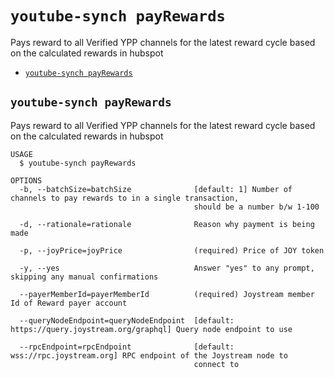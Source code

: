 # `youtube-synch payRewards`

Pays reward to all Verified YPP channels for the latest reward cycle based on the calculated rewards in hubspot

- [`youtube-synch payRewards`](#youtube-synch-payrewards)

## `youtube-synch payRewards`

Pays reward to all Verified YPP channels for the latest reward cycle based on the calculated rewards in hubspot

```
USAGE
  $ youtube-synch payRewards

OPTIONS
  -b, --batchSize=batchSize              [default: 1] Number of channels to pay rewards to in a single transaction,
                                         should be a number b/w 1-100

  -d, --rationale=rationale              Reason why payment is being made

  -p, --joyPrice=joyPrice                (required) Price of JOY token

  -y, --yes                              Answer "yes" to any prompt, skipping any manual confirmations

  --payerMemberId=payerMemberId          (required) Joystream member Id of Reward payer account

  --queryNodeEndpoint=queryNodeEndpoint  [default: https://query.joystream.org/graphql] Query node endpoint to use

  --rpcEndpoint=rpcEndpoint              [default: wss://rpc.joystream.org] RPC endpoint of the Joystream node to
                                         connect to
```
